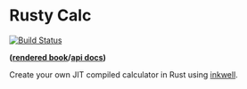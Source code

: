 # Rusty Calc

[![Build Status](https://travis-ci.org/Michael-F-Bryan/calc.svg?branch=master)](https://travis-ci.org/Michael-F-Bryan/calc)

**([rendered book]/[api docs])**

Create your own JIT compiled calculator in Rust using [inkwell].


[inkwell]: https://github.com/TheDan64/inkwell
[rendered book]: michael-f-bryan.github.io/calc/index.html
[api docs]: michael-f-bryan.github.io/calc/doc/calc/index.html